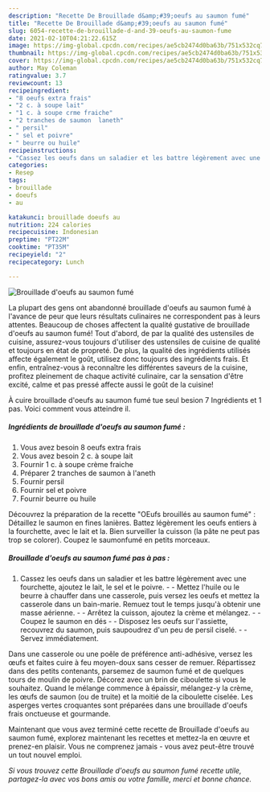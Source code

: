 ```yaml
---
description: "Recette De Brouillade d&amp;#39;oeufs au saumon fumé"
title: "Recette De Brouillade d&amp;#39;oeufs au saumon fumé"
slug: 6054-recette-de-brouillade-d-and-39-oeufs-au-saumon-fume
date: 2021-02-10T04:21:22.615Z
image: https://img-global.cpcdn.com/recipes/ae5cb2474d0ba63b/751x532cq70/brouillade-doeufs-au-saumon-fume-photo-principale-de-la-recette.jpg
thumbnail: https://img-global.cpcdn.com/recipes/ae5cb2474d0ba63b/751x532cq70/brouillade-doeufs-au-saumon-fume-photo-principale-de-la-recette.jpg
cover: https://img-global.cpcdn.com/recipes/ae5cb2474d0ba63b/751x532cq70/brouillade-doeufs-au-saumon-fume-photo-principale-de-la-recette.jpg
author: May Coleman
ratingvalue: 3.7
reviewcount: 13
recipeingredient:
- "8 oeufs extra frais"
- "2 c. à soupe lait"
- "1 c. à soupe crme fraiche"
- "2 tranches de saumon  laneth"
- " persil"
- " sel et poivre"
- " beurre ou huile"
recipeinstructions:
- "Cassez les oeufs dans un saladier et les battre légèrement avec une fourchette, ajoutez le lait, le sel et le poivre.  Mettez l&#39;huile ou le beurre à chauffer dans une casserole, puis versez les oeufs et mettez la casserole dans un bain-marie. Remuez tout le temps jusqu&#39;à obtenir une masse aérienne.  Arrêtez la cuisson, ajoutez la crème et mélangez.  Coupez le saumon en dés  Disposez les oeufs sur l&#39;assiette, recouvrez du saumon, puis saupoudrez d&#39;un peu de persil ciselé.  Servez immédiatement."
categories:
- Resep
tags:
- brouillade
- doeufs
- au

katakunci: brouillade doeufs au 
nutrition: 224 calories
recipecuisine: Indonesian
preptime: "PT22M"
cooktime: "PT35M"
recipeyield: "2"
recipecategory: Lunch

---
```



![Brouillade d&#39;oeufs au saumon fumé](https://img-global.cpcdn.com/recipes/ae5cb2474d0ba63b/751x532cq70/brouillade-doeufs-au-saumon-fume-photo-principale-de-la-recette.jpg)

La plupart des gens ont abandonné brouillade d&#39;oeufs au saumon fumé à l'avance de peur que leurs résultats culinaires ne correspondent pas à leurs attentes. Beaucoup de choses affectent la qualité gustative de brouillade d&#39;oeufs au saumon fumé! Tout d'abord, de par la qualité des ustensiles de cuisine, assurez-vous toujours d'utiliser des ustensiles de cuisine de qualité et toujours en état de propreté. De plus, la qualité des ingrédients utilisés affecte également le goût, utilisez donc toujours des ingrédients frais. Et enfin, entraînez-vous à reconnaître les différentes saveurs de la cuisine, profitez pleinement de chaque activité culinaire, car la sensation d'être excité, calme et pas pressé affecte aussi le goût de la cuisine!

<!--inarticleads1-->

À cuire brouillade d&#39;oeufs au saumon fumé tue seul besion 7 Ingrédients et 1 pas. Voici comment vous atteindre il.

##### Ingrédients de brouillade d&#39;oeufs au saumon fumé :

1. Vous avez besoin 8 oeufs extra frais
1. Vous avez besoin 2 c. à soupe lait
1. Fournir 1 c. à soupe crème fraiche
1. Préparer 2 tranches de saumon à l&#39;aneth
1. Fournir  persil
1. Fournir  sel et poivre
1. Fournir  beurre ou huile


Découvrez la préparation de la recette &#34;OEufs brouillés au saumon fumé&#34; : Détaillez le saumon en fines lanières. Battez légèrement les oeufs entiers à la fourchette, avec le lait et la. Bien surveiller la cuisson (la pâte ne peut pas trop se colorer). Coupez le saumonfumé en petits morceaux. 

<!--inarticleads2-->

##### Brouillade d&#39;oeufs au saumon fumé pas à pas :

1. Cassez les oeufs dans un saladier et les battre légèrement avec une fourchette, ajoutez le lait, le sel et le poivre. -  - Mettez l&#39;huile ou le beurre à chauffer dans une casserole, puis versez les oeufs et mettez la casserole dans un bain-marie. Remuez tout le temps jusqu&#39;à obtenir une masse aérienne. -  - Arrêtez la cuisson, ajoutez la crème et mélangez. -  - Coupez le saumon en dés -  - Disposez les oeufs sur l&#39;assiette, recouvrez du saumon, puis saupoudrez d&#39;un peu de persil ciselé. -  - Servez immédiatement.


Dans une casserole ou une poêle de préférence anti-adhésive, versez les œufs et faites cuire à feu moyen-doux sans cesser de remuer. Répartissez dans des petits contenants, parsemez de saumon fumé et de quelques tours de moulin de poivre. Décorez avec un brin de ciboulette si vous le souhaitez. Quand le mélange commence à épaissir, mélangez-y la crème, les œufs de saumon (ou de truite) et la moitié de la ciboulette ciselée. Les asperges vertes croquantes sont préparées dans une brouillade d&#39;oeufs frais onctueuse et gourmande. 

<!--inarticleads1-->

<p>
Maintenant que vous avez terminé cette recette de Brouillade d&#39;oeufs au saumon fumé, explorez maintenant les recettes et mettez-la en œuvre et prenez-en plaisir. Vous ne comprenez jamais - vous avez peut-être trouvé un tout nouvel emploi.
</p>

<p>
<i>Si vous trouvez cette Brouillade d&#39;oeufs au saumon fumé recette utile, partagez-la avec vos bons amis ou votre famille, merci et bonne chance.</i>
</p>

